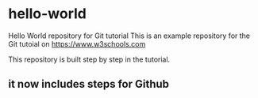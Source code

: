# hello-world
Hello World repository for Git tutorial
This is an example repository for the Git tutoial on https://www.w3schools.com

This repository is built step by step in the tutorial.

## it now includes steps for Github ##
